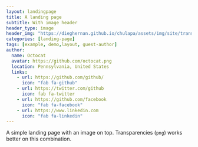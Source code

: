 ```yaml
---
layout: landingpage
title: A landing page
subtitle: With image header
header_type: image
header_img: "https://dieghernan.github.io/chulapa/assets/img/site/transparent.png"
categories: [landing-page]
tags: [example, demo,layout, guest-author]
author:
  name: Octocat
  avatar: https://github.com/octocat.png
  location: Pennsylvania, United States
  links:                
    - url: https://github.com/github/
      icon: "fab fa-github"
    - url: https://twitter.com/github
      icon: fab fa-twitter
    - url: https://github.com/facebook
      icon: "fab fa-facebook"
    - url: https://www.linkedin.com
      icon: "fab fa-linkedin"
---
```


A simple landing page with an image on top. Transparencies (`png`) works better on this combination.
